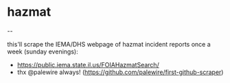 # hazmat
--

this'll scrape the IEMA/DHS webpage of hazmat incident reports once a week (sunday evenings):
* https://public.iema.state.il.us/FOIAHazmatSearch/
* thx @palewire always! (https://github.com/palewire/first-github-scraper)

